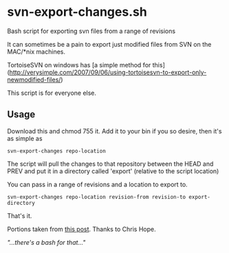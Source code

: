 svn-export-changes.sh
=====================

Bash script for exporting svn files from a range of revisions

It can sometimes be a pain to export just modified files from SVN on the MAC/*nix machines. 

TortoiseSVN on windows has [a simple method for this]
(http://verysimple.com/2007/09/06/using-tortoisesvn-to-export-only-newmodified-files/)

This script is for everyone else.

Usage
--

Download this and chmod 755 it. Add it to your bin if you so desire, then it's as simple as 

`svn-export-changes repo-location`

The script will pull the changes to that repository between the HEAD and PREV and put it in a directory called 'export' (relative to the script location)

You can pass in a range of revisions and a location to export to.

`svn-export-changes repo-location revision-from revision-to export-directory`

That's it.

Portions taken from [this post](http://www.electrictoolbox.com/subversion-export-changed-files-cli/). Thanks to Chris Hope.




*"...there's a bash for that..."*
